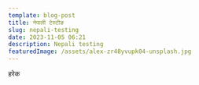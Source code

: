 ```yaml
---
template: blog-post
title: नेपाली टेस्टीङ
slug: nepali-testing
date: 2023-11-05 06:21
description: Nepali testing
featuredImage: /assets/alex-zr48yvupk04-unsplash.jpg
---
```

हरेक 